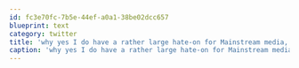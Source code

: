 ```yaml
---
id: fc3e70fc-7b5e-44ef-a0a1-38be02dcc657
blueprint: text
category: twitter
title: 'why yes I do have a rather large hate-on for Mainstream media, why do you ask?'
caption: 'why yes I do have a rather large hate-on for Mainstream media, why do you ask?'
---
```

